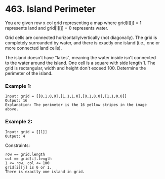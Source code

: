 # 463. Island Perimeter


You are given row x col grid representing a map where grid[i][j] = 1 represents land and grid[i][j] = 0 represents water.

Grid cells are connected horizontally/vertically (not diagonally). The grid is completely surrounded by water, and there is exactly one island (i.e., one or more connected land cells).

The island doesn't have "lakes", meaning the water inside isn't connected to the water around the island. One cell is a square with side length 1. The grid is rectangular, width and height don't exceed 100. Determine the perimeter of the island.
 

### Example 1:
```
Input: grid = [[0,1,0,0],[1,1,1,0],[0,1,0,0],[1,1,0,0]]
Output: 16
Explanation: The perimeter is the 16 yellow stripes in the image above.
```

### Example 2:
```
Input: grid = [[1]]
Output: 4
 ```

Constraints:
```
row == grid.length
col == grid[i].length
1 <= row, col <= 100
grid[i][j] is 0 or 1.
There is exactly one island in grid.
```